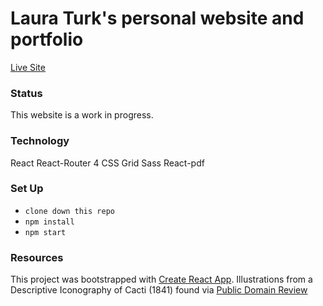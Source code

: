 # Laura Turk's personal website and portfolio

[Live Site](http://www.lauraturk.com)

### Status
This website is a work in progress.

### Technology
React
React-Router 4
CSS Grid
Sass
React-pdf

### Set Up
* ```clone down this repo```
* ```npm install```
* ```npm start```

### Resources
This project was bootstrapped with [Create React App](https://github.com/facebookincubator/create-react-app).
Illustrations from a Descriptive Iconography of Cacti (1841) found via [Public Domain Review](https://publicdomainreview.org/collections/illustrations-from-a-descriptive-iconography-of-cacti-1841/)


